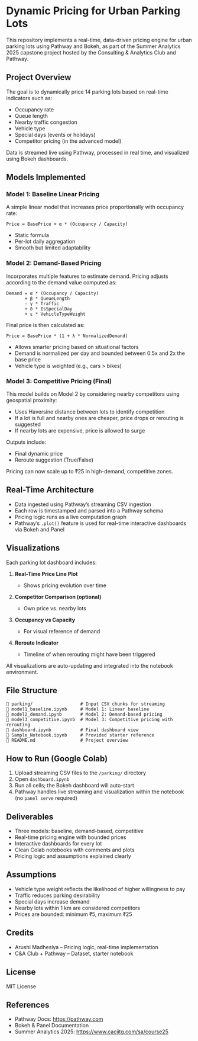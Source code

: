 
# Dynamic Pricing for Urban Parking Lots

This repository implements a real-time, data-driven pricing engine for urban parking lots using Pathway and Bokeh, as part of the Summer Analytics 2025 capstone project hosted by the Consulting & Analytics Club and Pathway.

## Project Overview

The goal is to dynamically price 14 parking lots based on real-time indicators such as:

- Occupancy rate
- Queue length
- Nearby traffic congestion
- Vehicle type
- Special days (events or holidays)
- Competitor pricing (in the advanced model)

Data is streamed live using Pathway, processed in real time, and visualized using Bokeh dashboards.

## Models Implemented

### Model 1: Baseline Linear Pricing

A simple linear model that increases price proportionally with occupancy rate:

```
Price = BasePrice + α * (Occupancy / Capacity)
```

- Static formula
- Per-lot daily aggregation
- Smooth but limited adaptability

### Model 2: Demand-Based Pricing

Incorporates multiple features to estimate demand. Pricing adjusts according to the demand value computed as:

```
Demand = α * (Occupancy / Capacity)
       + β * QueueLength
       - γ * Traffic
       + δ * IsSpecialDay
       + ε * VehicleTypeWeight
```

Final price is then calculated as:

```
Price = BasePrice * (1 + λ * NormalizedDemand)
```

- Allows smarter pricing based on situational factors
- Demand is normalized per day and bounded between 0.5x and 2x the base price
- Vehicle type is weighted (e.g., cars > bikes)

### Model 3: Competitive Pricing (Final)

This model builds on Model 2 by considering nearby competitors using geospatial proximity:

- Uses Haversine distance between lots to identify competition
- If a lot is full and nearby ones are cheaper, price drops or rerouting is suggested
- If nearby lots are expensive, price is allowed to surge

Outputs include:

- Final dynamic price
- Reroute suggestion (True/False)

Pricing can now scale up to ₹25 in high-demand, competitive zones.

## Real-Time Architecture

- Data ingested using Pathway’s streaming CSV ingestion
- Each row is timestamped and parsed into a Pathway schema
- Pricing logic runs as a live computation graph
- Pathway’s `.plot()` feature is used for real-time interactive dashboards via Bokeh and Panel

## Visualizations

Each parking lot dashboard includes:

1. **Real-Time Price Line Plot**
   - Shows pricing evolution over time

2. **Competitor Comparison (optional)**
   - Own price vs. nearby lots

3. **Occupancy vs Capacity**
   - For visual reference of demand

4. **Reroute Indicator**
   - Timeline of when rerouting might have been triggered

All visualizations are auto-updating and integrated into the notebook environment.

## File Structure

```
📁 parking/                  # Input CSV chunks for streaming
📄 model1_baseline.ipynb     # Model 1: Linear baseline
📄 model2_demand.ipynb       # Model 2: Demand-based pricing
📄 model3_competitive.ipynb  # Model 3: Competitive pricing with rerouting
📄 dashboard.ipynb           # Final dashboard view
📄 Sample_Notebook.ipynb     # Provided starter reference
📄 README.md                 # Project overview
```

## How to Run (Google Colab)

1. Upload streaming CSV files to the `/parking/` directory
2. Open `dashboard.ipynb`
3. Run all cells; the Bokeh dashboard will auto-start
4. Pathway handles live streaming and visualization within the notebook (no `panel serve` required)

## Deliverables

- Three models: baseline, demand-based, competitive
- Real-time pricing engine with bounded prices
- Interactive dashboards for every lot
- Clean Colab notebooks with comments and plots
- Pricing logic and assumptions explained clearly

## Assumptions

- Vehicle type weight reflects the likelihood of higher willingness to pay
- Traffic reduces parking desirability
- Special days increase demand
- Nearby lots within 1 km are considered competitors
- Prices are bounded: minimum ₹5, maximum ₹25

## Credits

- Arushi Madhesiya – Pricing logic, real-time implementation
- C&A Club + Pathway – Dataset, starter notebook

## License

MIT License

## References

- Pathway Docs: https://pathway.com
- Bokeh & Panel Documentation
- Summer Analytics 2025: https://www.caciitg.com/sa/course25
